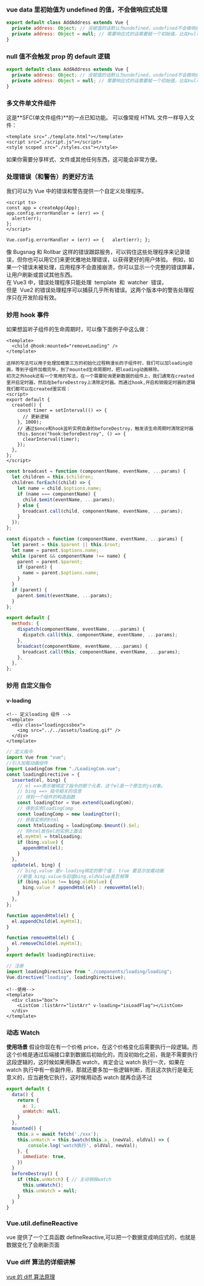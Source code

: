 ### vue data 里初始值为 undefined 的值，不会做响应式处理

```javascript
export default class AddAddress extends Vue {
  private address: Object; // 没赋值的话默认为undefined，undefined不会做响应式处理，后续的变更不会触发页面的更新
  private address: Object = null; // 需要响应式的话需要赋一个初始值，比如null
}
```

### null 值不会触发 prop 的 default 逻辑

```javascript
export default class AddAddress extends Vue {
  private address: Object; // 没赋值的话默认为undefined，undefined不会做响应式处理，后续的变更不会触发页面的更新
  private address: Object = null; // 需要响应式的话需要赋一个初始值，比如null
}
```

### 多文件单文件组件

这是**SFC(单文件组件)**的一点已知功能。
可以像常规 HTML 文件一样导入文件：

```Vue
<template src="./template.html"></template>
<script src="./script.js"></script>
<style scoped src="./styles.css"></style>
```

如果你需要分享样式、文件或其他任何东西，这可能会非常方便。

### 处理错误（和警告）的更好方法

我们可以为 Vue 中的错误和警告提供一个自定义处理程序。

```vue
<script ts>
const app = createApp(App);
app.config.errorHandler = (err) => {
  alert(err);
};
</script>
```

```vue
Vue.config.errorHandler = (err) => {   alert(err); };
```

像 Bugsnag 和 Rollbar 这样的错误跟踪服务，可以钩住这些处理程序来记录错误，但你也可以用它们来更优雅地处理错误，以获得更好的用户体验。
例如，如果一个错误未被处理，应用程序不会直接崩溃，你可以显示一个完整的错误屏幕，让用户刷新或尝试其他东西。  
在 Vue3 中，错误处理程序只能处理  template  和  watcher  错误，  
但是  Vue2 的错误处理程序可以捕获几乎所有错误。这两个版本中的警告处理程序只在开发阶段有效。

### 妙用 hook 事件

如果想监听子组件的生命周期时，可以像下面例子中这么做：

```vue
<template>
  <child @hook:mounted="removeLoading" />
</template>

这样的写法可以用于处理加载第三方的初始化过程稍漫长的子组件时，我们可以加loading动画，等到子组件加载完毕，到了mounted生命周期时，把loading动画移除。
初次之外hook还有一个常用的写法，在一个需要轮询更新数据的组件上，我们通常在created里开启定时器，然后在beforeDestroy上清除定时器。而通过hook,开启和销毁定时器的逻辑我们都可以在created里实现：
<script>
export default {
  created() {
    const timer = setInterval(() => {
      // 更新逻辑
    }, 1000);
    // 通过$once和hook监听实例自身的beforeDestroy，触发该生命周期时清除定时器
    this.$once("hook:beforeDestroy", () => {
      clearInterval(timer);
    });
  },
};
</script>
```

```javascript
const broadcast = function (componentName, eventName, ...params) {
  let children = this.$children;
  children.forEach((child) => {
    let name = child.$options.name;
    if (name === componentName) {
      child.$emit(eventName, ...params);
    } else {
      broadcast.call(child, componentName, eventName, ...params);
    }
  });
};

const dispatch = function (componentName, eventName, ...params) {
  let parent = this.$parent || this.$root;
  let name = parent.$options.name;
  while (parent && componentName !== name) {
    parent = parent.$parent;
    if (parent) {
      name = parent.$options.name;
    }
  }
  if (parent) {
    parent.$emit(eventName, ...params);
  }
};

export default {
  methods: {
    dispatch(componentName, eventName, ...params) {
      dispatch.call(this, componentName, eventName, ...params);
    },
    broadcast(componentName, eventName, ...params) {
      broadcast.call(this, componentName, eventName, ...params);
    },
  },
};
```

### 妙用 自定义指令

#### v-loading

```vue
<!-- 定义loading 组件 -->
<template>
  <div class="loadingcssbox">
    <img src="../../assets/loading.gif" />
  </div>
</template>
```

```ts
// 定义指令
import Vue from "vue";
//引入加载动画组件
import LoadingCom from "./LoadingCom.vue";
const loadingDirectiive = {
  inserted(el, bing) {
    // el ==>表示被绑定了指令的那个元素，这个el是一个原生的js对象。
    // bing ==> 指令相关的信息
    // 得到一个组件的构造函数
    const loadingCtor = Vue.extend(LoadingCom);
    // 得到实例loadingComp
    const loadingComp = new loadingCtor();
    // 获取实例的html
    const htmlLoading = loadingComp.$mount().$el;
    // 将html放在el的实例上面去
    el.myHtml = htmlLoading;
    if (bing.value) {
      appendHtml(el);
    }
  },
  update(el, bing) {
    // bing.value 是v-loading绑定的那个值； true 要显示加载动画
    //新值 bing.value与旧值bing.oldValue是否相等
    if (bing.value !== bing.oldValue) {
      bing.value ? appendHtml(el) : removeHtml(el);
    }
  },
};

function appendHtml(el) {
  el.appendChild(el.myHtml);
}

function removeHtml(el) {
  el.removeChild(el.myHtml);
}
export default loadingDirectiive;
```

```typescript
// 注册
import loadingDirectiive from "./components/loading/loading";
Vue.directive("loading", loadingDirectiive);
```

```vue
<!--使用-->
<template>
  <div class="box">
    <ListCom :listArr="listArr" v-loading="isLoadFlag"></ListCom>
  </div>
</template>
```

### 动态 Watch

**使用场景**
假设你现在有一个价格 price，在这个价格变化后需要执行一段逻辑。而这个价格是通过后端接口拿到数据后初始化的，而没初始化之前，我是不需要执行这段逻辑的，这时候如果用静态 watch，肯定会让 watch 执行一次，如果在 watch 执行中有一些副作用，那就还要多加一些逻辑判断，而且这次执行是毫无意义的，应当避免它执行，这时候用动态 watch 就再合适不过

```js
export default {      
  data() {          
    return {            
      a: 1,            
      unWatch: null,        
    }    
  },      
  mounted() {    
    this.a = await fetch('./xxx');     
    this.unWatch = this.$watch(this.a, (newVal, oldVal) => {          
        console.log('watch执行', oldVal, newVal);        
    }, {            
      immediate: true,        
    })    
  }
  beforeDestroy() {          
    if (this.unWatch) { // 主动销毁watch            
      this.unWatch();              
      this.unWatch = null;        
    }    
  }  
}
```

### Vue.util.defineReactive

vue 提供了一个工具函数 defineReactive,可以把一个数据变成响应式的，也就是数据变化了会刷新页面

### Vue diff 算法的详细讲解

[vue 的 diff 算法原理](https://www.cnblogs.com/wangtong111/p/11198393.html)
